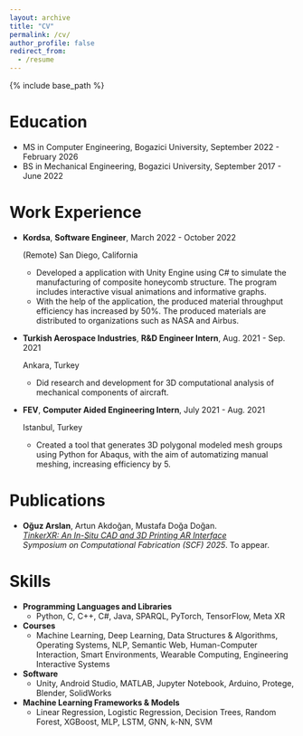 ```yaml
---
layout: archive
title: "CV"
permalink: /cv/
author_profile: false
redirect_from:
  - /resume
---
```


{% include base_path %}

Education
======
* MS in Computer Engineering, Bogazici University, September 2022 - February 2026
* BS in Mechanical Engineering, Bogazici University, September 2017 - June 2022

Work Experience
======
* **Kordsa**, **Software Engineer**, March 2022 - October 2022

  (Remote) San Diego, California
  * Developed a application with Unity Engine using C# to simulate the manufacturing of composite honeycomb
structure. The program includes interactive visual animations and informative graphs.
  * With the help of the application, the produced material throughput efficiency has increased by 50%. The
produced materials are distributed to organizations such as NASA and Airbus.

* **Turkish Aerospace Industries**, **R&D Engineer Intern**, Aug. 2021 - Sep. 2021

  Ankara, Turkey
  * Did research and development for 3D computational analysis of mechanical components of aircraft.

* **FEV**, **Computer Aided Engineering Intern**, July 2021 - Aug. 2021

  Istanbul, Turkey
  * Created a tool that generates 3D polygonal modeled mesh groups using Python for Abaqus, with the aim of automatizing manual meshing, increasing efficiency by 5.

Publications
======
* **Oğuz Arslan**, Artun Akdoğan, Mustafa Doğa Doğan.  
  [*TinkerXR: An In-Situ CAD and 3D Printing AR Interface*](https://tinkerxr.github.io/)  
  *Symposium on Computational Fabrication (SCF) 2025*. To appear.
 
Skills
======
* **Programming Languages and Libraries**
  * Python, C, C++, C#, Java, SPARQL, PyTorch, TensorFlow, Meta XR
* **Courses**
  * Machine Learning, Deep Learning, Data Structures & Algorithms, Operating Systems, NLP, Semantic Web, Human-Computer Interaction, Smart Environments, Wearable Computing, Engineering Interactive Systems
* **Software**
  * Unity, Android Studio, MATLAB, Jupyter Notebook, Arduino, Protege, Blender, SolidWorks
* **Machine Learning Frameworks & Models**
  * Linear Regression, Logistic Regression, Decision Trees, Random Forest, XGBoost, MLP, LSTM, GNN, k-NN, SVM
